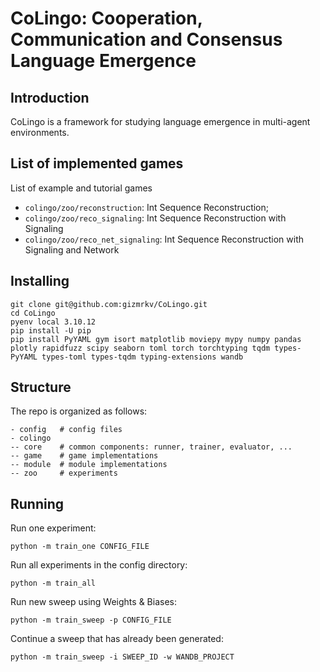 # CoLingo: Cooperation, Communication and Consensus Language Emergence

## Introduction
CoLingo is a framework for studying language emergence in multi-agent environments. 

## List of implemented games
List of example and tutorial games
 * `colingo/zoo/reconstruction`: Int Sequence Reconstruction;
 * `colingo/zoo/reco_signaling`: Int Sequence Reconstruction with Signaling
 * `colingo/zoo/reco_net_signaling`: Int Sequence Reconstruction with Signaling and Network

## Installing
```
git clone git@github.com:gizmrkv/CoLingo.git
cd CoLingo
pyenv local 3.10.12
pip install -U pip
pip install PyYAML gym isort matplotlib moviepy mypy numpy pandas plotly rapidfuzz scipy seaborn toml torch torchtyping tqdm types-PyYAML types-toml types-tqdm typing-extensions wandb
```

## Structure
The repo is organized as follows:
```
- config   # config files
- colingo
-- core    # common components: runner, trainer, evaluator, ...
-- game    # game implementations
-- module  # module implementations
-- zoo     # experiments
```

## Running
Run one experiment:
```
python -m train_one CONFIG_FILE
``` 

Run all experiments in the config directory:
```
python -m train_all
```

Run new sweep using Weights & Biases:
```
python -m train_sweep -p CONFIG_FILE
```

Continue a sweep that has already been generated:
```
python -m train_sweep -i SWEEP_ID -w WANDB_PROJECT
```